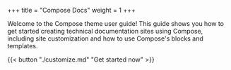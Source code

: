 +++
title = "Compose Docs"
weight = 1
+++

Welcome to the Compose theme user guide! This guide shows you how to get started creating technical documentation sites using Compose, including site customization and how to use Compose's blocks and templates.

{{< button "./customize.md" "Get started now" >}}
